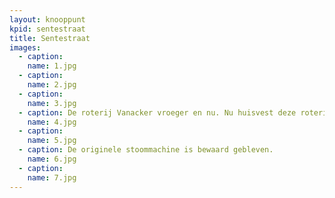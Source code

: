 ```yaml
---
layout: knooppunt
kpid: sentestraat
title: Sentestraat
images:
  - caption:
    name: 1.jpg
  - caption:
    name: 2.jpg
  - caption:
    name: 3.jpg
  - caption: De roterij Vanacker vroeger en nu. Nu huisvest deze roterij een woning en de B&B  De vlasschaerd.
    name: 4.jpg
  - caption:
    name: 5.jpg
  - caption: De originele stoommachine is bewaard gebleven.
    name: 6.jpg
  - caption:
    name: 7.jpg
---
```

